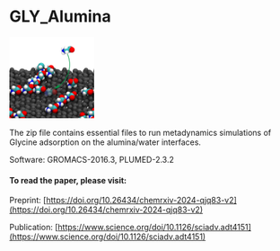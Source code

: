 # GLY_Alumina

[//]: <> (figs)

<img src="aa.jpg" width=30% height=30%>



The zip file contains essential files to run metadynamics simulations of Glycine adsorption on the alumina/water interfaces.

Software: GROMACS-2016.3, PLUMED-2.3.2


#### To read the paper, please visit:
Preprint: [https://doi.org/10.26434/chemrxiv-2024-qjq83-v2](https://doi.org/10.26434/chemrxiv-2024-qjq83-v2)

Publication: [https://www.science.org/doi/10.1126/sciadv.adt4151](https://www.science.org/doi/10.1126/sciadv.adt4151)


